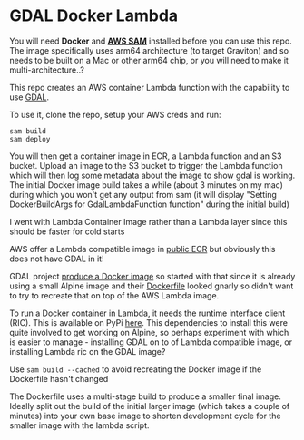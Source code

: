 # GDAL Docker Lambda

You will need **Docker** and **[AWS SAM](https://docs.aws.amazon.com/serverless-application-model/latest/developerguide/install-sam-cli.html)** installed before you can use this repo. The image specifically uses arm64 architecture (to target Graviton) and so needs to be built on a Mac or other arm64 chip, or you will need to make it multi-architecture..?

This repo creates an AWS container Lambda function with the capability to use [GDAL](https://gdal.org/en/stable/).

To use it, clone the repo, setup your AWS creds and run:

```
sam build
sam deploy
```

You will then get a container image in ECR, a Lambda function and an S3 bucket. Upload an image to the S3 bucket to trigger the Lambda function which will then log some metadata about the image to show gdal is working. The initial Docker image build takes a while (about 3 minutes on my mac) during which you won't get any output from sam (it will display "Setting DockerBuildArgs for GdalLambdaFunction function" during the initial build)

I went with Lambda Container Image rather than a Lambda layer since this should be faster for cold starts

AWS offer a Lambda compatible image in [public ECR](https://gallery.ecr.aws/lambda/python) but obviously this does not have GDAL in it!

GDAL project [produce a Docker image](https://gdal.org/en/stable/download.html#containers) so started with that since it is already using a small Alpine image and their [Dockerfile](https://github.com/OSGeo/gdal/blob/master/Docker/alpine-normal/Dockerfile) looked gnarly so didn't want to try to recreate that on top of the AWS Lambda image.

To run a Docker container in Lambda, it needs the runtime interface client (RIC). This is available on PyPi [here](https://pypi.org/project/awsLambdaric). This dependencies to install this were quite involved to get working on Alpine, so perhaps experiment with which is easier to manage - installing GDAL on to of Lambda compatible image, or installing Lambda ric on the GDAL image?

Use ```sam build --cached``` to avoid recreating the Docker image if the Dockerfile hasn't changed

The Dockerfile uses a multi-stage build to produce a smaller final image. Ideally split out the build of the initial larger image (which takes a couple of minutes) into your own base image to shorten development cycle for the smaller image with the lambda script.
